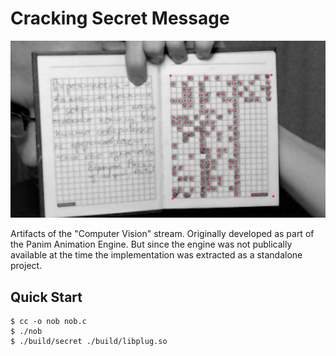 # Cracking Secret Message

![thumbnail](./thumbnail.png)

Artifacts of the "Computer Vision" stream. Originally developed as part of the Panim Animation Engine. But since the engine was not publically available at the time the implementation was extracted as a standalone project.

## Quick Start

```console
$ cc -o nob nob.c
$ ./nob
$ ./build/secret ./build/libplug.so
```
